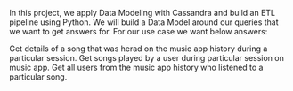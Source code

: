 In this project, we apply Data Modeling with Cassandra and build an ETL pipeline using Python. We will build a Data Model around our queries that we want to get answers for. For our use case we want below answers:

Get details of a song that was herad on the music app history during a particular session.
Get songs played by a user during particular session on music app.
Get all users from the music app history who listened to a particular song.

